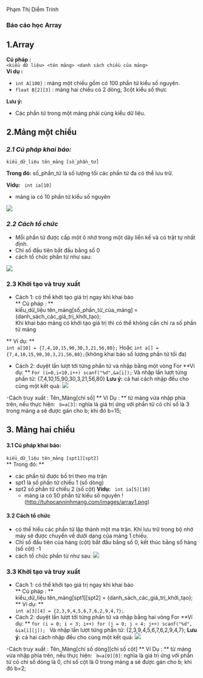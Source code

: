 Phạm Thị Diễm Trinh
### Báo cáo học Array

<a name="Array"></a>
## 1.Array

**Cú pháp :**  
 `<kiểu dữ liệu> <tên mảng> <danh sách chiều của mảng>`  
**Ví dụ :**
- `int A[100]` : mảng một chiều gồm có 100 phần tử kiểu số nguyên.  
- `float B[2][3]` : mảng hai chiều có 2 dòng, 3cột kiểu số thực 

**Lưu ý:**
- Các phần tử trong một mảng phải cùng kiểu dữ liệu.

<a name="motchieu"></a>
## 2.Mảng một chiều
### *2.1 Cú pháp khai báo:*  
 
 `kiểu_dữ_liệu tên_mảng [số_phần_tử]` 
 
**Trong đó:** số_phần_tử là số lượng tối các phần tử đa có thể lưu trữ.

**Vídụ:**
  ` int ia[10]`
  - mảng ia có 10 phần tử kiểu số nguyên
  
  ![](http://tuhocanninhmang.com/files/array1.png)  
  
### *2.2 Cách tổ chức* 
 
  - Mỗi phần tử được cấp một ô nhớ trong một dãy liền kề và có trật tự nhất định. 
  - Chỉ số đầu tiên bắt đầu bằng số 0
  - cách tổ chức phần từ như sau:
  
  ![](http://tuhocanninhmang.com/files/array2.png)
  
### 2.3 Khởi tạo và truy xuất
- Cách 1: có thể khởi tạo giá trị ngay khi khai báo   
  ** Cú pháp : **  
  kiểu_dữ_liệu   tên_mảng[số_phần_tử_của_mảng] = {danh_sách_các_giá_trị_khởi_tạo};   
  Khi khai báo mảng có khởi tạo giá trị thì có thể không cần chỉ ra số phần tử mảng  
  
** Ví dụ: **  
`int a[10] = {7,4,10,15,90,30,3,21,56,80};`
Hoặc
`int a[] = {7,4,10,15,90,30,3,21,56,80};`(không khai báo số lượng phần tử tối đa)  
- Cách 2: duyệt lần lượt tới từng phần tử và nhập bằng một vòng For
**Ví dụ: **
`For (i=0,i<10,i++) scanf("%d",&a[i]);`
Và nhập lần lượt từng phần tử: {7,4,10,15,90,30,3,21,56,80}
**Lưu ý:** cả hai cách nhập đều cho cùng một kết quả:
![](https://sites.google.com/site/huynhtantaisd/_/rsrc/1364235526717/thuthuat/lap-trinh-c-c/mang-mang-mot-chieu/mang-mot-chieu.gif)
  
 -Cách truy xuất : Tên_Mảng[chỉ số]
 ** Ví Dụ : ** từ mảng vừa nhập phía trên, nếu thực hiện:
` b=a[3]`: nghĩa là giá trị ứng với phần tử có chỉ số là 3 trong mảng a sẽ được gán cho b; khi đó b=15;
 
 <a name="haichieu"></a>
## 3. Mảng hai chiều
#### 3.1 Cú pháp khai báo:  
 
 `kiểu_dữ_liệu tên_mảng [spt1][spt2]`  
** Trong đó: ** 
- các phần tử được bố trí theo ma trận
- spt1 là số phần tử chiều 1 (số dòng) 
- spt2 số phần tử chiều 2 (số cột)
**Vídụ:**
  ` int ia[5][10]`
  - mảng ia có 50 phần tử kiểu số nguyên
  !(http://tuhocanninhmang.com/images/array1.png)  
  
#### 3.2 Cách tổ chức 

  - có thể hiểu các phần tử lập thành một ma trận. Khi lưu trữ trong bộ nhớ máy sẽ được chuyển về dưới dạng của mảng 1 chiều.
  - Chỉ số đầu tiên của hàng (cột)  bắt đầu bằng số 0, kết thúc bằng số hàng (số cột) -1
  - cách tổ chức phần từ như sau:
  ![](https://www.stdio.vn/statics/external_data/files/pages/articles/2015/150/content/ss_2.png)
  
### 3.3 Khởi tạo và truy xuất
- Cách 1: có thể khởi tạo giá trị ngay khi khai báo   
 ** Cú pháp : **  
  kiểu_dữ_liệu   tên_mảng[spt1][spt2] = {danh_sách_các_giá_trị_khởi_tạo};     
** Ví dụ: **  
`int a[3][4] = {2,3,9,4,5,6,7,6,2,9,4,7};`
- Cách 2: duyệt lần lượt tới từng phần tử và nhập bằng hai vòng For
**Ví dụ: **
`for (i = 0; i < 3; i++)
for (j = 0; j < 4; j++)
scanf("%d", &ia[i][j]);
`
Và nhập lần lượt từng phần tử: {2,3,9,4,5,6,7,6,2,9,4,7};
**Lưu ý:** cả hai cách nhập đều cho cùng một kết quả:
![](http://www.oktot.com/wp-content/uploads/2016/04/image006-5.jpg)
  
 -Cách truy xuất : Tên_Mảng[chỉ số dòng][chỉ số cột]
 ** Ví Dụ : ** từ mảng vừa nhập phía trên, nếu thực hiện:
` b=a[0][0]`: nghĩa là giá trị ứng với phần tử có chỉ số dòng là 0, chỉ số cột là 0 trong mảng a sẽ được gán cho b; khi đó b=2;
 

